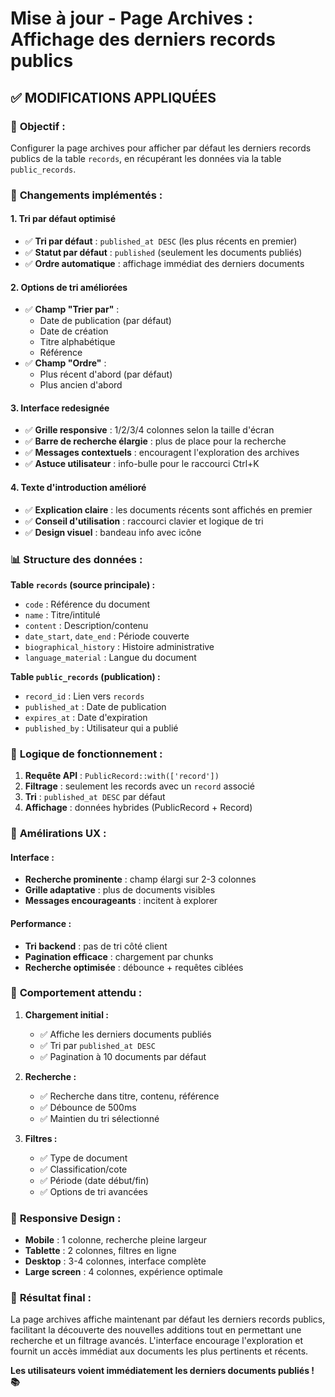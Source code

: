 # Mise à jour - Page Archives : Affichage des derniers records publics

## ✅ MODIFICATIONS APPLIQUÉES

### 🎯 **Objectif :**
Configurer la page archives pour afficher par défaut les derniers records publics de la table `records`, en récupérant les données via la table `public_records`.

### 🔧 **Changements implémentés :**

#### 1. **Tri par défaut optimisé**
- ✅ **Tri par défaut** : `published_at DESC` (les plus récents en premier)
- ✅ **Statut par défaut** : `published` (seulement les documents publiés)
- ✅ **Ordre automatique** : affichage immédiat des derniers documents

#### 2. **Options de tri améliorées**
- ✅ **Champ "Trier par"** : 
  - Date de publication (par défaut)
  - Date de création
  - Titre alphabétique
  - Référence
- ✅ **Champ "Ordre"** :
  - Plus récent d'abord (par défaut)
  - Plus ancien d'abord

#### 3. **Interface redesignée**
- ✅ **Grille responsive** : 1/2/3/4 colonnes selon la taille d'écran
- ✅ **Barre de recherche élargie** : plus de place pour la recherche
- ✅ **Messages contextuels** : encouragent l'exploration des archives
- ✅ **Astuce utilisateur** : info-bulle pour le raccourci Ctrl+K

#### 4. **Texte d'introduction amélioré**
- ✅ **Explication claire** : les documents récents sont affichés en premier
- ✅ **Conseil d'utilisation** : raccourci clavier et logique de tri
- ✅ **Design visuel** : bandeau info avec icône

### 📊 **Structure des données :**

**Table `records` (source principale) :**
- `code` : Référence du document
- `name` : Titre/intitulé
- `content` : Description/contenu
- `date_start`, `date_end` : Période couverte
- `biographical_history` : Histoire administrative
- `language_material` : Langue du document

**Table `public_records` (publication) :**
- `record_id` : Lien vers `records`
- `published_at` : Date de publication
- `expires_at` : Date d'expiration
- `published_by` : Utilisateur qui a publié

### 🔄 **Logique de fonctionnement :**

1. **Requête API** : `PublicRecord::with(['record'])`
2. **Filtrage** : seulement les records avec un `record` associé
3. **Tri** : `published_at DESC` par défaut
4. **Affichage** : données hybrides (PublicRecord + Record)

### 🎨 **Amélirations UX :**

#### Interface :
- **Recherche prominente** : champ élargi sur 2-3 colonnes
- **Grille adaptative** : plus de documents visibles
- **Messages encourageants** : incitent à explorer

#### Performance :
- **Tri backend** : pas de tri côté client
- **Pagination efficace** : chargement par chunks
- **Recherche optimisée** : débounce + requêtes ciblées

### 🧪 **Comportement attendu :**

1. **Chargement initial :**
   - ✅ Affiche les derniers documents publiés
   - ✅ Tri par `published_at DESC`
   - ✅ Pagination à 10 documents par défaut

2. **Recherche :**
   - ✅ Recherche dans titre, contenu, référence
   - ✅ Débounce de 500ms
   - ✅ Maintien du tri sélectionné

3. **Filtres :**
   - ✅ Type de document
   - ✅ Classification/cote
   - ✅ Période (date début/fin)
   - ✅ Options de tri avancées

### 📱 **Responsive Design :**

- **Mobile** : 1 colonne, recherche pleine largeur
- **Tablette** : 2 colonnes, filtres en ligne
- **Desktop** : 3-4 colonnes, interface complète
- **Large screen** : 4 colonnes, expérience optimale

### 🎯 **Résultat final :**

La page archives affiche maintenant par défaut les derniers records publics, facilitant la découverte des nouvelles additions tout en permettant une recherche et un filtrage avancés. L'interface encourage l'exploration et fournit un accès immédiat aux documents les plus pertinents et récents.

**Les utilisateurs voient immédiatement les derniers documents publiés ! 📚**
